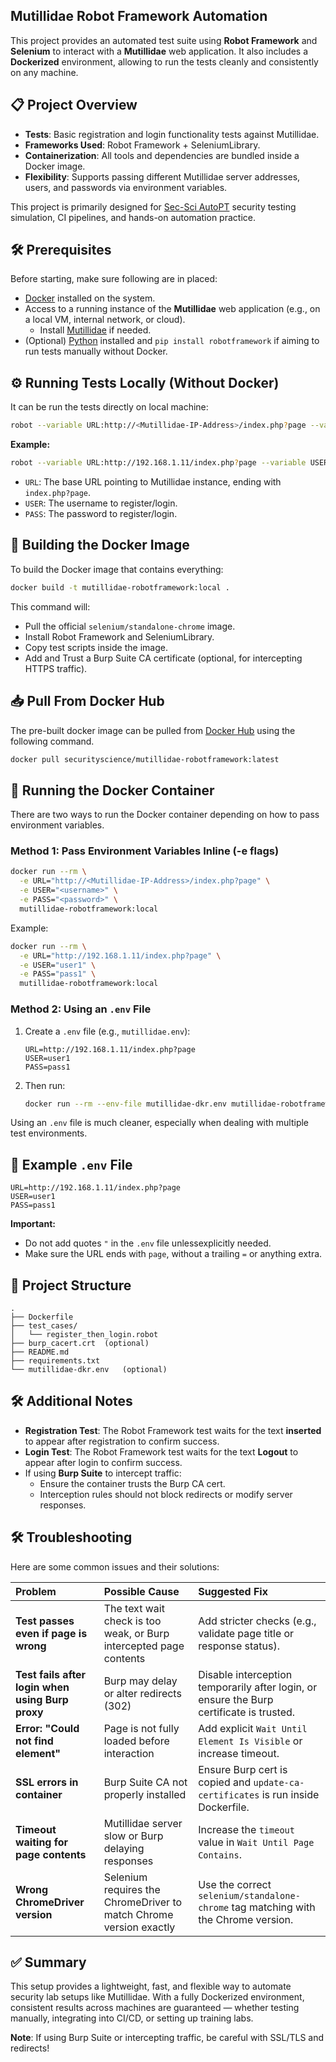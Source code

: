 ## Mutillidae Robot Framework Automation

This project provides an automated test suite using **Robot Framework** and **Selenium** to interact with a **Mutillidae** web application. It also includes a **Dockerized** environment, allowing to run the tests cleanly and consistently on any machine.


## 📋 Project Overview

- **Tests**: Basic registration and login functionality tests against Mutillidae.
- **Frameworks Used**: Robot Framework + SeleniumLibrary.
- **Containerization**: All tools and dependencies are bundled inside a Docker image.
- **Flexibility**: Supports passing different Mutillidae server addresses, users, and passwords via environment variables.

This project is primarily designed for [Sec-Sci AutoPT](https://www.security-science.com/sec-sci-autopt) security testing simulation, CI pipelines, and hands-on automation practice.


## 🛠 Prerequisites

Before starting, make sure following are in placed:

- [Docker](https://www.docker.com/get-started) installed on the system.
- Access to a running instance of the **Mutillidae** web application (e.g., on a local VM, internal network, or cloud).
  - Install [Mutillidae](https://www.security-science.com/ethical-hacking/owasp-mutillidae-ii) if needed. 
- (Optional) [Python](https://www.python.org/) installed and `pip install robotframework` if aiming to run tests manually without Docker.


## ⚙️ Running Tests Locally (Without Docker)

It can be run the tests directly on local machine:

```bash
robot --variable URL:http://<Mutillidae-IP-Address>/index.php?page --variable USER:<username> --variable PASS:<password> test_cases/register_then_login.robot
```

**Example:**

```bash
robot --variable URL:http://192.168.1.11/index.php?page --variable USER:user1 --variable PASS:pass1 test_cases/register_then_login.robot
```

- `URL`: The base URL pointing to Mutillidae instance, ending with `index.php?page`.
- `USER`: The username to register/login.
- `PASS`: The password to register/login.


## 🐳 Building the Docker Image

To build the Docker image that contains everything:

```bash
docker build -t mutillidae-robotframework:local .
```

This command will:
- Pull the official `selenium/standalone-chrome` image.
- Install Robot Framework and SeleniumLibrary.
- Copy test scripts inside the image.
- Add and Trust a Burp Suite CA certificate (optional, for intercepting HTTPS traffic).


## 📥 Pull From Docker Hub

The pre-built docker image can be pulled from [Docker Hub](https://hub.docker.com/r/securityscience/mutillidae-robotframework) using the following command.

```bash
docker pull securityscience/mutillidae-robotframework:latest
```

## 🚀 Running the Docker Container

There are two ways to run the Docker container depending on how to pass environment variables.

### Method 1: Pass Environment Variables Inline (-e flags)

```bash
docker run --rm \
  -e URL="http://<Mutillidae-IP-Address>/index.php?page" \
  -e USER="<username>" \
  -e PASS="<password>" \
  mutillidae-robotframework:local
```

Example:

```bash
docker run --rm \
  -e URL="http://192.168.1.11/index.php?page" \
  -e USER="user1" \
  -e PASS="pass1" \
  mutillidae-robotframework:local
```


### Method 2: Using an `.env` File

1. Create a `.env` file (e.g., `mutillidae.env`):

   ```
   URL=http://192.168.1.11/index.php?page
   USER=user1
   PASS=pass1
   ```

2. Then run:

   ```bash
   docker run --rm --env-file mutillidae-dkr.env mutillidae-robotframework:local
   ```
Using an `.env` file is much cleaner, especially when dealing with multiple test environments.


## 📝 Example `.env` File

```
URL=http://192.168.1.11/index.php?page
USER=user1
PASS=pass1
```

**Important:**  
- Do not add quotes `"` in the `.env` file unlessexplicitly needed.
- Make sure the URL ends with `page`, without a trailing `=` or anything extra.


## 📎 Project Structure

```
.
├── Dockerfile
├── test_cases/
│   └── register_then_login.robot
├── burp_cacert.crt  (optional)
├── README.md
├── requirements.txt
└── mutillidae-dkr.env   (optional)
```


## 🛠 Additional Notes

- **Registration Test**: The Robot Framework test waits for the text **inserted** to appear after registration to confirm success.
- **Login Test**: The Robot Framework test waits for the text **Logout** to appear after login to confirm success.
- If using **Burp Suite** to intercept traffic:
  - Ensure the container trusts the Burp CA cert.
  - Interception rules should not block redirects or modify server responses.


## 🛠 Troubleshooting

Here are some common issues and their solutions:

| Problem | Possible Cause | Suggested Fix                                                                            |
|:-------|:---------------|:-----------------------------------------------------------------------------------------|
| **Test passes even if page is wrong** | The text wait check is too weak, or Burp intercepted page contents | Add stricter checks (e.g., validate page title or response status).                      |
| **Test fails after login when using Burp proxy** | Burp may delay or alter redirects (302) | Disable interception temporarily after login, or ensure the Burp certificate is trusted. |
| **Error: "Could not find element"** | Page is not fully loaded before interaction | Add explicit `Wait Until Element Is Visible` or increase timeout.                        |
| **SSL errors in container** | Burp Suite CA not properly installed | Ensure Burp cert is copied and `update-ca-certificates` is run inside Dockerfile.        |
| **Timeout waiting for page contents** | Mutillidae server slow or Burp delaying responses | Increase the `timeout` value in `Wait Until Page Contains`.                              |
| **Wrong ChromeDriver version** | Selenium requires the ChromeDriver to match Chrome version exactly | Use the correct `selenium/standalone-chrome` tag matching with the Chrome version.       |


## ✅ Summary

This setup provides a lightweight, fast, and flexible way to automate security lab setups like Mutillidae. With a fully Dockerized environment, consistent results across machines are guaranteed — whether testing manually, integrating into CI/CD, or setting up training labs.

**Note**: If using Burp Suite or intercepting traffic, be careful with SSL/TLS and redirects!
